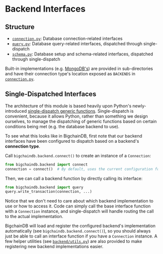 <!---
Copyright © 2020 Interplanetary Database Association e.V.,
BigchainDB and IPDB software contributors.
SPDX-License-Identifier: (Apache-2.0 AND CC-BY-4.0)
Code is Apache-2.0 and docs are CC-BY-4.0
--->

# Backend Interfaces

## Structure

- [`connection.py`](./connection.py): Database connection-related interfaces
- [`query.py`](./query.py): Database query-related interfaces, dispatched through single-dispatch
- [`schema.py`](./schema.py): Database setup and schema-related interfaces, dispatched through
  single-dispatch

Built-in implementations (e.g. [MongoDB's](./localmongodb)) are provided in sub-directories and
have their connection type's location exposed as `BACKENDS` in [`connection.py`](./connection.py).

## Single-Dispatched Interfaces

The architecture of this module is based heavily upon Python's newly-introduced [single-dispatch
generic functions](https://www.python.org/dev/peps/pep-0443/). Single-dispatch is convenient,
because it allows Python, rather than something we design ourselves, to manage the dispatching of
generic functions based on certain conditions being met (e.g. the database backend to use).

To see what this looks like in BigchainDB, first note that our backend interfaces have been
configured to dispatch based on a backend's **connection type**.

Call `bigchaindb.backend.connect()` to create an instance of a `Connection`:

```python
from bigchaindb.backend import connect
connection = connect()  # By default, uses the current configuration for backend, host, port, etc.
```

Then, we can call a backend function by directly calling its interface:

```python
from bigchaindb.backend import query
query.write_transaction(connection, ...)
```

Notice that we don't need to care about which backend implementation to use or how to access it.
Code can simply call the base interface function with a `Connection` instance, and single-dispatch
will handle routing the call to the actual implementation.

BigchainDB will load and register the configured backend's implementation automatically (see
`bigchaindb.backend.connect()`), so you should always just be able to call an interface function if
you have a `Connection` instance. A few helper utilities (see [`backend/utils.py`](./utils.py)) are
also provided to make registering new backend implementations easier.
